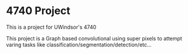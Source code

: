 # 4740 Project

This is a project for UWindsor's 4740

This project is a Graph based convolutional using super pixels to attempt varing tasks like classification/segmentation/detection/etc...